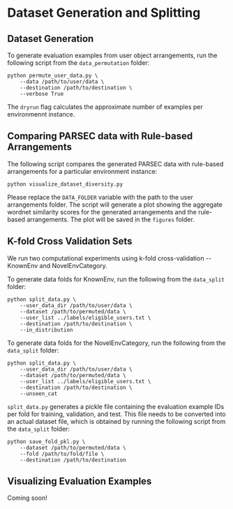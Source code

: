 # Dataset Generation and Splitting

## Dataset Generation

To generate evaluation examples from user object arrangements, run the following script from the `data_permutation` folder:
```
python permute_user_data.py \
    --data /path/to/user/data \
    --destination /path/to/destination \
    --verbose True
```
The `dryrun` flag calculates the approximate number of examples per environmennt instance.

## Comparing PARSEC data with Rule-based Arrangements
The following script compares the generated PARSEC data with rule-based arrangements for a particular environment instance:
```
python visualize_dataset_diversity.py
```
Please replace the `DATA_FOLDER` variable with the path to the user arrangements folder. The script will generate a plot showing the aggregate wordnet similarity scores for the generated arrangements and the rule-based arrangements. The plot will be saved in the `figures` folder. 

## K-fold Cross Validation Sets

We run two computational experiments using k-fold cross-validation -- KnownEnv and NovelEnvCategory.

To generate data folds for KnownEnv, run the following from the `data_split` folder:
```
python split_data.py \
    --user_data_dir /path/to/user/data \
    --dataset /path/to/permuted/data \
    --user_list ../labels/eligible_users.txt \
    --destination /path/to/destination \
    --in_distribution
```

To generate data folds for the NovelEnvCategory, run the following from the `data_split` folder:
```
python split_data.py \
    --user_data_dir /path/to/user/data \
    --dataset /path/to/permuted/data \
    --user_list ../labels/eligible_users.txt \
    --destination /path/to/destination \
    --unseen_cat
```

`split_data.py` generates a pickle file containing the evaluation example IDs per fold for training, validation, and test. This file needs to be converted into an actual dataset file, which is obtained by running the following script from the `data_split` folder:
```
python save_fold_pkl.py \
    --dataset /path/to/permuted/data \
    --fold /path/to/fold/file \
    --destination /path/to/destination
``` 

## Visualizing Evaluation Examples
Coming soon!